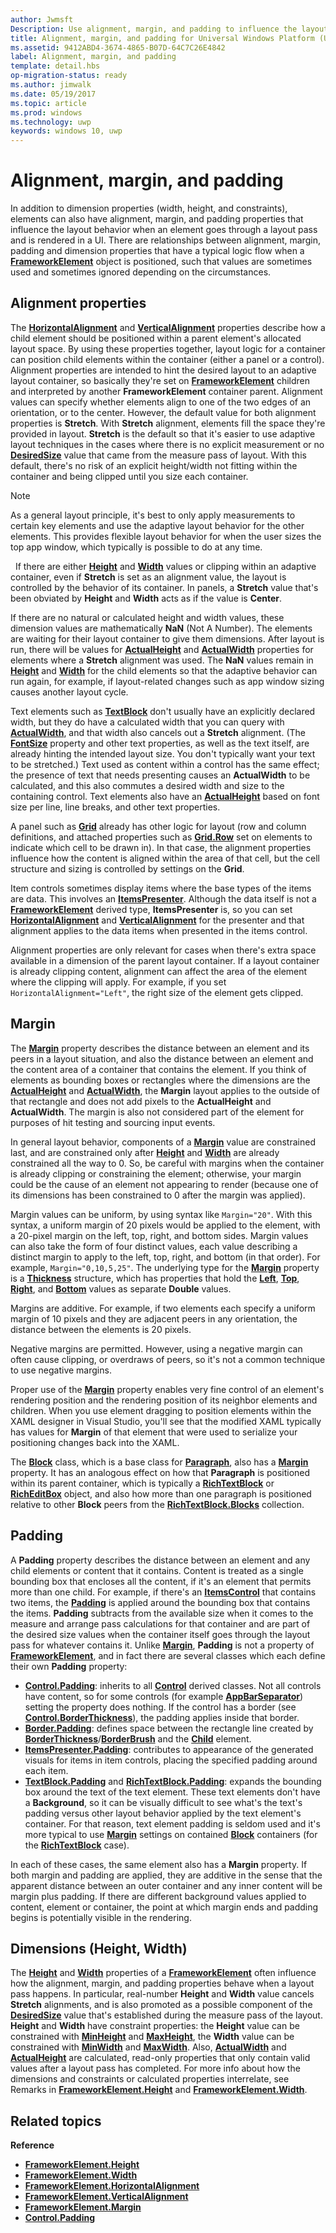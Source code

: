 ```yaml
---
author: Jwmsft
Description: Use alignment, margin, and padding to influence the layout of elements on a page.
title: Alignment, margin, and padding for Universal Windows Platform (UWP) apps
ms.assetid: 9412ABD4-3674-4865-B07D-64C7C26E4842
label: Alignment, margin, and padding
template: detail.hbs
op-migration-status: ready
ms.author: jimwalk
ms.date: 05/19/2017
ms.topic: article
ms.prod: windows
ms.technology: uwp
keywords: windows 10, uwp
---
```

# Alignment, margin, and padding

In addition to dimension properties (width, height, and constraints), elements can also have alignment, margin, and padding properties that influence the layout behavior when an element goes through a layout pass and is rendered in a UI. There are relationships between alignment, margin, padding and dimension properties that have a typical logic flow when a [**FrameworkElement**](https://msdn.microsoft.com/library/windows/apps/br208706) object is positioned, such that values are sometimes used and sometimes ignored depending on the circumstances.

## Alignment properties

The [**HorizontalAlignment**](https://msdn.microsoft.com/library/windows/apps/br208720) and [**VerticalAlignment**](https://msdn.microsoft.com/library/windows/apps/br208749) properties describe how a child element should be positioned within a parent element's allocated layout space. By using these properties together, layout logic for a container can position child elements within the container (either a panel or a control). Alignment properties are intended to hint the desired layout to an adaptive layout container, so basically they're set on [**FrameworkElement**](https://msdn.microsoft.com/library/windows/apps/br208706) children and interpreted by another **FrameworkElement** container parent. Alignment values can specify whether elements align to one of the two edges of an orientation, or to the center. However, the default value for both alignment properties is **Stretch**. With **Stretch** alignment, elements fill the space they're provided in layout. **Stretch** is the default so that it's easier to use adaptive layout techniques in the cases where there is no explicit measurement or no [**DesiredSize**](https://msdn.microsoft.com/library/windows/apps/br208921) value that came from the measure pass of layout. With this default, there's no risk of an explicit height/width not fitting within the container and being clipped until you size each container.

> [!NOTE]
> As a general layout principle, it's best to only apply measurements to certain key elements and use the adaptive layout behavior for the other elements. This provides flexible layout behavior for when the user sizes the top app window, which typically is possible to do at any time.

 
If there are either [**Height**](https://msdn.microsoft.com/library/windows/apps/br208718) and [**Width**](https://msdn.microsoft.com/library/windows/apps/br208751) values or clipping within an adaptive container, even if **Stretch** is set as an alignment value, the layout is controlled by the behavior of its container. In panels, a **Stretch** value that's been obviated by **Height** and **Width** acts as if the value is **Center**.

If there are no natural or calculated height and width values, these dimension values are mathematically **NaN** (Not A Number). The elements are waiting for their layout container to give them dimensions. After layout is run, there will be values for [**ActualHeight**](https://msdn.microsoft.com/library/windows/apps/br208707) and [**ActualWidth**](https://msdn.microsoft.com/library/windows/apps/br208709) properties for elements where a **Stretch** alignment was used. The **NaN** values remain in [**Height**](https://msdn.microsoft.com/library/windows/apps/br208718) and [**Width**](https://msdn.microsoft.com/library/windows/apps/br208751) for the child elements so that the adaptive behavior can run again, for example, if layout-related changes such as app window sizing causes another layout cycle.

Text elements such as [**TextBlock**](https://msdn.microsoft.com/library/windows/apps/br209652) don't usually have an explicitly declared width, but they do have a calculated width that you can query with [**ActualWidth**](https://msdn.microsoft.com/library/windows/apps/br208709), and that width also cancels out a **Stretch** alignment. (The [**FontSize**](https://msdn.microsoft.com/library/windows/apps/br209657) property and other text properties, as well as the text itself, are already hinting the intended layout size. You don't typically want your text to be stretched.) Text used as content within a control has the same effect; the presence of text that needs presenting causes an **ActualWidth** to be calculated, and this also commutes a desired width and size to the containing control. Text elements also have an [**ActualHeight**](https://msdn.microsoft.com/library/windows/apps/br208707) based on font size per line, line breaks, and other text properties.

A panel such as [**Grid**](https://msdn.microsoft.com/library/windows/apps/br242704) already has other logic for layout (row and column definitions, and attached properties such as [**Grid.Row**](https://msdn.microsoft.com/library/windows/apps/hh759795) set on elements to indicate which cell to be drawn in). In that case, the alignment properties influence how the content is aligned within the area of that cell, but the cell structure and sizing is controlled by settings on the **Grid**.

Item controls sometimes display items where the base types of the items are data. This involves an [**ItemsPresenter**](https://msdn.microsoft.com/library/windows/apps/br242843). Although the data itself is not a [**FrameworkElement**](https://msdn.microsoft.com/library/windows/apps/br208706) derived type, **ItemsPresenter** is, so you can set [**HorizontalAlignment**](https://msdn.microsoft.com/library/windows/apps/br208720) and [**VerticalAlignment**](https://msdn.microsoft.com/library/windows/apps/br208749) for the presenter and that alignment applies to the data items when presented in the items control.

Alignment properties are only relevant for cases when there's extra space available in a dimension of the parent layout container. If a layout container is already clipping content, alignment can affect the area of the element where the clipping will apply. For example, if you set `HorizontalAlignment="Left"`, the right size of the element gets clipped.

## Margin

The [**Margin**](https://msdn.microsoft.com/library/windows/apps/br208724) property describes the distance between an element and its peers in a layout situation, and also the distance between an element and the content area of a container that contains the element. If you think of elements as bounding boxes or rectangles where the dimensions are the [**ActualHeight**](https://msdn.microsoft.com/library/windows/apps/br208707) and [**ActualWidth**](https://msdn.microsoft.com/library/windows/apps/br208709), the **Margin** layout applies to the outside of that rectangle and does not add pixels to the **ActualHeight** and **ActualWidth**. The margin is also not considered part of the element for purposes of hit testing and sourcing input events.

In general layout behavior, components of a [**Margin**](https://msdn.microsoft.com/library/windows/apps/br208724) value are constrained last, and are constrained only after [**Height**](https://msdn.microsoft.com/library/windows/apps/br208718) and [**Width**](https://msdn.microsoft.com/library/windows/apps/br208751) are already constrained all the way to 0. So, be careful with margins when the container is already clipping or constraining the element; otherwise, your margin could be the cause of an element not appearing to render (because one of its dimensions has been constrained to 0 after the margin was applied).

Margin values can be uniform, by using syntax like `Margin="20"`. With this syntax, a uniform margin of 20 pixels would be applied to the element, with a 20-pixel margin on the left, top, right, and bottom sides. Margin values can also take the form of four distinct values, each value describing a distinct margin to apply to the left, top, right, and bottom (in that order). For example, `Margin="0,10,5,25"`. The underlying type for the [**Margin**](https://msdn.microsoft.com/library/windows/apps/br208724) property is a [**Thickness**](https://msdn.microsoft.com/library/windows/apps/br208864) structure, which has properties that hold the [**Left**](https://msdn.microsoft.com/library/windows/apps/hh673893), [**Top**](https://msdn.microsoft.com/library/windows/apps/hh673840), [**Right**](https://msdn.microsoft.com/library/windows/apps/hh673881), and [**Bottom**](https://msdn.microsoft.com/library/windows/apps/hh673775) values as separate **Double** values.

Margins are additive. For example, if two elements each specify a uniform margin of 10 pixels and they are adjacent peers in any orientation, the distance between the elements is 20 pixels.

Negative margins are permitted. However, using a negative margin can often cause clipping, or overdraws of peers, so it's not a common technique to use negative margins.

Proper use of the [**Margin**](https://msdn.microsoft.com/library/windows/apps/br208724) property enables very fine control of an element's rendering position and the rendering position of its neighbor elements and children. When you use element dragging to position elements within the XAML designer in Visual Studio, you'll see that the modified XAML typically has values for **Margin** of that element that were used to serialize your positioning changes back into the XAML.

The [**Block**](https://msdn.microsoft.com/library/windows/apps/br244379) class, which is a base class for [**Paragraph**](https://msdn.microsoft.com/library/windows/apps/br244503), also has a [**Margin**](https://msdn.microsoft.com/library/windows/apps/jj191725) property. It has an analogous effect on how that **Paragraph** is positioned within its parent container, which is typically a [**RichTextBlock**](https://msdn.microsoft.com/library/windows/apps/br227565) or [**RichEditBox**](https://msdn.microsoft.com/library/windows/apps/br227548) object, and also how more than one paragraph is positioned relative to other **Block** peers from the [**RichTextBlock.Blocks**](https://msdn.microsoft.com/library/windows/apps/br244347) collection.

## Padding

A **Padding** property describes the distance between an element and any child elements or content that it contains. Content is treated as a single bounding box that encloses all the content, if it's an element that permits more than one child. For example, if there's an [**ItemsControl**](https://msdn.microsoft.com/library/windows/apps/br242803) that contains two items, the [**Padding**](https://msdn.microsoft.com/library/windows/apps/br209459) is applied around the bounding box that contains the items. **Padding** subtracts from the available size when it comes to the measure and arrange pass calculations for that container and are part of the desired size values when the container itself goes through the layout pass for whatever contains it. Unlike [**Margin**](https://msdn.microsoft.com/library/windows/apps/br208724), **Padding** is not a property of [**FrameworkElement**](https://msdn.microsoft.com/library/windows/apps/br208706), and in fact there are several classes which each define their own **Padding** property:

-   [**Control.Padding**](https://msdn.microsoft.com/library/windows/apps/br209459): inherits to all [**Control**](https://msdn.microsoft.com/library/windows/apps/br209390) derived classes. Not all controls have content, so for some controls (for example [**AppBarSeparator**](https://msdn.microsoft.com/library/windows/apps/dn279268)) setting the property does nothing. If the control has a border (see [**Control.BorderThickness**](https://msdn.microsoft.com/library/windows/apps/br209399)), the padding applies inside that border.
-   [**Border.Padding**](https://msdn.microsoft.com/library/windows/apps/br209263): defines space between the rectangle line created by [**BorderThickness**](https://msdn.microsoft.com/library/windows/apps/br209256)/[**BorderBrush**](https://msdn.microsoft.com/library/windows/apps/br209254) and the [**Child**](https://msdn.microsoft.com/library/windows/apps/br209258) element.
-   [**ItemsPresenter.Padding**](https://msdn.microsoft.com/library/windows/apps/hh968021): contributes to appearance of the generated visuals for items in item controls, placing the specified padding around each item.
-   [**TextBlock.Padding**](https://msdn.microsoft.com/library/windows/apps/br209673) and [**RichTextBlock.Padding**](https://msdn.microsoft.com/library/windows/apps/br227596): expands the bounding box around the text of the text element. These text elements don't have a **Background**, so it can be visually difficult to see what's the text's padding versus other layout behavior applied by the text element's container. For that reason, text element padding is seldom used and it's more typical to use [**Margin**](https://msdn.microsoft.com/library/windows/apps/jj191725) settings on contained [**Block**](https://msdn.microsoft.com/library/windows/apps/br244379) containers (for the [**RichTextBlock**](https://msdn.microsoft.com/library/windows/apps/br227565) case).

In each of these cases, the same element also has a **Margin** property. If both margin and padding are applied, they are additive in the sense that the apparent distance between an outer container and any inner content will be margin plus padding. If there are different background values applied to content, element or container, the point at which margin ends and padding begins is potentially visible in the rendering.

## Dimensions (Height, Width)

The [**Height**](https://msdn.microsoft.com/library/windows/apps/br208718) and [**Width**](https://msdn.microsoft.com/library/windows/apps/br208751) properties of a [**FrameworkElement**](https://msdn.microsoft.com/library/windows/apps/br208706) often influence how the alignment, margin, and padding properties behave when a layout pass happens. In particular, real-number **Height** and **Width** value cancels **Stretch** alignments, and is also promoted as a possible component of the [**DesiredSize**](https://msdn.microsoft.com/library/windows/apps/br208921) value that's established during the measure pass of the layout. **Height** and **Width** have constraint properties: the **Height** value can be constrained with [**MinHeight**](https://msdn.microsoft.com/library/windows/apps/br208731) and [**MaxHeight**](https://msdn.microsoft.com/library/windows/apps/br208726), the **Width** value can be constrained with [**MinWidth**](https://msdn.microsoft.com/library/windows/apps/br208733) and [**MaxWidth**](https://msdn.microsoft.com/library/windows/apps/br208728). Also, [**ActualWidth**](https://msdn.microsoft.com/library/windows/apps/br208709) and [**ActualHeight**](https://msdn.microsoft.com/library/windows/apps/br208707) are calculated, read-only properties that only contain valid values after a layout pass has completed. For more info about how the dimensions and constraints or calculated properties interrelate, see Remarks in [**FrameworkElement.Height**](https://msdn.microsoft.com/library/windows/apps/br208718) and [**FrameworkElement.Width**](https://msdn.microsoft.com/library/windows/apps/br208751).

## Related topics

**Reference**

* [**FrameworkElement.Height**](https://msdn.microsoft.com/library/windows/apps/br208718)
* [**FrameworkElement.Width**](https://msdn.microsoft.com/library/windows/apps/br208751)
* [**FrameworkElement.HorizontalAlignment**](https://msdn.microsoft.com/library/windows/apps/br208720)
* [**FrameworkElement.VerticalAlignment**](https://msdn.microsoft.com/library/windows/apps/br208749)
* [**FrameworkElement.Margin**](https://msdn.microsoft.com/library/windows/apps/br208724)
* [**Control.Padding**](https://msdn.microsoft.com/library/windows/apps/br209459)

